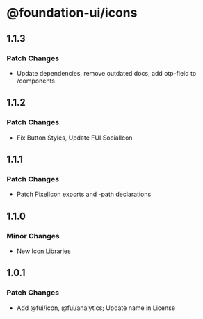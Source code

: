 # @foundation-ui/icons

## 1.1.3

### Patch Changes

- Update dependencies, remove outdated docs, add otp-field to /components

## 1.1.2

### Patch Changes

- Fix Button Styles, Update FUI SocialIcon

## 1.1.1

### Patch Changes

- Patch PixelIcon exports and -path declarations

## 1.1.0

### Minor Changes

- New Icon Libraries

## 1.0.1

### Patch Changes

- Add @fui/icon, @fui/analytics; Update name in License
